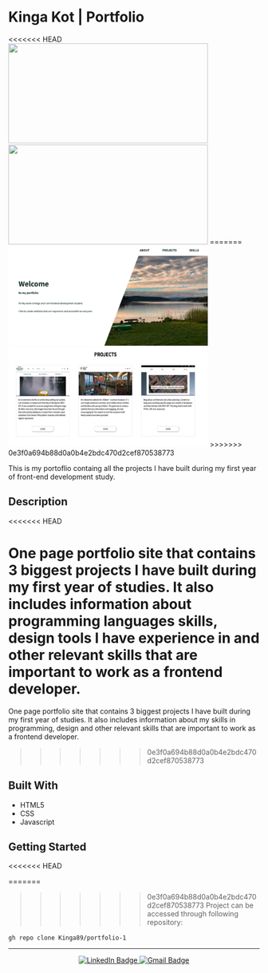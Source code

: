 # Kinga Kot | Portfolio

<div id="images">
<<<<<<< HEAD
<img src="../images/portfolio.png" width="400" height="200"/>
<img src="../images/portfolio2.png" width="400" height="200"/>
=======
<img src="images/portfolio.png" width="400" height="200"/>
<img src="images/portfolio2.png" width="400" height="200"/>
>>>>>>> 0e3f0a694b88d0a0b4e2bdc470d2cef870538773
</div>

This is my portoflio containg all the projects I have built during my first year of front-end development study.

## Description
<<<<<<< HEAD

One page portfolio site that contains 3 biggest projects I have built during my first year of studies. It also includes information about programming languages skills, design tools I have experience in and other relevant skills that are important to work as a frontend developer.
=======
One page portfolio site that contains 3 biggest projects I have built during my first year of studies. It also includes information about my skills in programming, design and other relevant skills that are important to work as a frontend developer.
>>>>>>> 0e3f0a694b88d0a0b4e2bdc470d2cef870538773

## Built With

- HTML5
- CSS
- Javascript

## Getting Started
<<<<<<< HEAD

=======
>>>>>>> 0e3f0a694b88d0a0b4e2bdc470d2cef870538773
Project can be accessed through following repository:

```
gh repo clone Kinga89/portfolio-1
```

---

<div id="social" align="center">
<a href="https://www.linkedin.com/in/kinga-kot-3a4b8a149/">
  <img src="https://img.shields.io/badge/LinkedIn-blue?style=for-the-badge&logo=linkedin&logoColor=white" alt="LinkedIn Badge"/>
 </a>
  <a href="kotkiga89@gmail.com">
  <img src="https://img.shields.io/badge/Gmail-D14836?style=for-the-badge&logo=gmail&logoColor=white" alt="Gmail Badge"/>
 </a>
</div>

<div align="center">
  <img src="https://komarev.com/ghpvc/?username=Kinga89&style=flat-square&color=blue" alt=""/>
</div>
